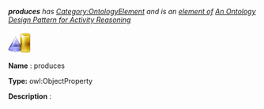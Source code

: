 ___produces__ 
 has
 [Category:OntologyElement](../../Category/OntologyElement "Category:OntologyElement") 
 and is an
 [element of](../../Property/ElementOf "Property:ElementOf") 
[An Ontology Design Pattern for Activity Reasoning](../../Submissions/An_Ontology_Design_Pattern_for_Activity_Reasoning "Submissions:An Ontology Design Pattern for Activity Reasoning")_




  





[![ObjectProperty](../public/images/thumb/c/c3/ObjectProperty.gif/45px-ObjectProperty.gif)](../../Image/ObjectProperty.gif "ObjectProperty")


__Name__ 
 : produces
 



__Type:__ 
 owl:ObjectProperty
 



__Description__ 
 :